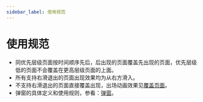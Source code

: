 ```yaml
---
sidebar_label: 使用规范
---
```


# 使用规范

- 同优先层级页面按时间顺序先后，后出现的页面覆盖先出现的页面，优先层级低的页面不会覆盖在更高层级页面的上面。
- 所有支持右滑退出的页面出现效果均为从右方滑入。
- 不支持右滑退出的页面直接覆盖出现，出场动画效果见[覆盖页面](./switching-pages.md#overlay-pages)。
- 弹窗的具体定义和使用规则，参看：[弹窗](../template/pop-up-windows.md)。
